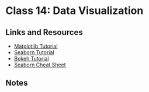 # Class 14: Data Visualization

## Links and Resources

- [Matplotlib Tutorial](https://www.labri.fr/perso/nrougier/teaching/matplotlib/)
- [Seaborn Tutorial](https://seaborn.pydata.org/tutorial.html)
- [Bokeh Tutorial](https://mybinder.org/v2/gh/bokeh/bokeh-notebooks/master?filepath=tutorial%2F00%20-%20Introduction%20and%20Setup.ipynb)
- [Seaborn Cheat Sheet](https://s3.amazonaws.com/assets.datacamp.com/blog_assets/Python_Seaborn_Cheat_Sheet.pdf)

## Notes
